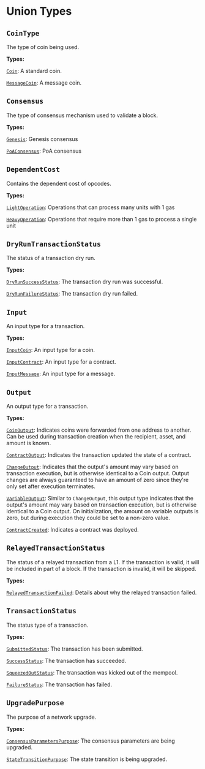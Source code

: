 
# Union Types

## `CoinType`

The type of coin being used.

**Types:**

[`Coin`](/docs/reference/objects/#coin): A standard coin.

[`MessageCoin`](/docs/reference/objects/#messagecoin): A message coin.

## `Consensus`

The type of consensus mechanism used to validate a block.

**Types:**

[`Genesis`](/docs/reference/objects/#genesis): Genesis consensus

[`PoAConsensus`](/docs/reference/objects/#poaconsensus): PoA
consensus

## `DependentCost`

Contains the dependent cost of opcodes.

**Types:**

[`LightOperation`](/docs/reference/objects/#lightoperation): Operations that can process many units with 1 gas

[`HeavyOperation`](/docs/reference/objects/#heavyoperation): Operations that require more than 1 gas to process a single unit

## `DryRunTransactionStatus`

The status of a transaction dry run.

**Types:**

[`DryRunSuccessStatus`](/docs/reference/objects/#dryrunsuccessstatus): The transaction dry run was successful.

[`DryRunFailureStatus`](/docs/reference/objects/#dryrunfailurestatus): The transaction dry run failed.

## `Input`

An input type for a transaction.

**Types:**

[`InputCoin`](/docs/reference/objects/#inputcoin): An input type for
a coin.

[`InputContract`](/docs/reference/objects/#inputcontract): An input
type for a contract.

[`InputMessage`](/docs/reference/objects/#inputmessage): An input
type for a message.

## `Output`

An output type for a transaction.

**Types:**

[`CoinOutput`](/docs/reference/objects/#coinoutput): Indicates coins
were forwarded from one address to another.
Can be used during transaction creation when the recipient, asset, and amount is known.

[`ContractOutput`](/docs/reference/objects/#contractoutput):
Indicates the transaction updated the state of a contract.

[`ChangeOutput`](/docs/reference/objects/#changeoutput): Indicates
that the output's amount may vary based on transaction execution, but is
otherwise identical to a Coin output. Output changes are always guaranteed to
have an amount of zero since they're only set after execution terminates.

[`VariableOutput`](/docs/reference/objects/#variableoutput): Similar
to `ChangeOutput`, this output type indicates that the output's amount may vary
based on transaction execution, but is otherwise identical to a Coin output. On
initialization, the amount on variable outputs is zero, but during execution
they could be set to a non-zero value.

[`ContractCreated`](/docs/reference/objects/#contractcreated):
Indicates a contract was deployed.

## `RelayedTransactionStatus`

The status of a relayed transaction from a L1. If the transaction is valid, it will be included in part of a block. If the transaction is invalid, it will be skipped.

**Types:**

[`RelayedTransactionFailed`](/docs/reference/objects/#relayedtransactionfailed): Details about why the relayed transaction failed.

## `TransactionStatus`

The status type of a transaction.

**Types:**

[`SubmittedStatus`](/docs/reference/objects/#submittedstatus): The transaction has been submitted.

[`SuccessStatus`](/docs/reference/objects/#successstatus): The transaction has succeeded.

[`SqueezedOutStatus`](/docs/reference/objects/#squeezedoutstatus): The transaction was kicked out of the mempool.

[`FailureStatus`](/docs/reference/objects/#failurestatus): The transaction has failed.

## `UpgradePurpose`

The purpose of a network upgrade.

**Types:**

[`ConsensusParametersPurpose`](/docs/reference/objects/#consensusparameterspurpose): The consensus parameters are being upgraded.

[`StateTransitionPurpose`](/docs/reference/objects/#statetransitionpurpose): The state transition is being upgraded.

